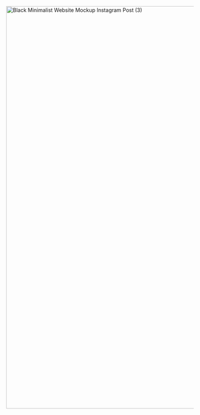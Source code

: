 <img width="1080" height="1080" alt="Black Minimalist Website Mockup Instagram Post (3)" src="https://github.com/user-attachments/assets/be6be537-615b-4bc1-aced-0bd5889d4522" />
